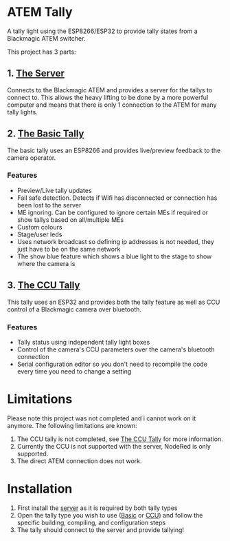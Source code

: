 # ATEM Tally
A tally light using the ESP8266/ESP32 to provide tally states from a Blackmagic ATEM switcher.

This project has 3 parts:
## 1. [The Server](https://github.com/Kardinia-Church/Blackmagic-ATEM-Tally/tree/main/server)
Connects to the Blackmagic ATEM and provides a server for the tallys to connect to. This allows the heavy lifting to be done by a more powerful computer and means that there is only 1 connection to the ATEM for many tally lights.
## 2. [The Basic Tally](https://github.com/Kardinia-Church/Blackmagic-ATEM-Tally/tree/main/tally)
The basic tally uses an ESP8266 and provides live/preview feedback to the camera operator.

### Features
* Preview/Live tally updates
* Fail safe detection. Detects if Wifi has disconnected or connection has been lost to the server
* ME ignoring. Can be configured to ignore certain MEs if required or show tallys based on all/multiple MEs
* Custom colours
* Stage/user leds
* Uses network broadcast so defining ip addresses is not needed, they just have to be on the same network
* The show blue feature which shows a blue light to the stage to show where the camera is


## 3. [The CCU Tally](https://github.com/Kardinia-Church/Blackmagic-ATEM-Tally/tree/main/CCUTally)
This tally uses an ESP32 and provides both the tally feature as well as CCU control of a Blackmagic camera over bluetooth.

### Features
* Tally status using independent tally light boxes
* Control of the camera's CCU parameters over the camera's bluetooth connection
* Serial configuration editor so you don't need to recompile the code every time you need to change a setting

# Limitations
Please note this project was not completed and i cannot work on it anymore. The following limitations are known:
1. The CCU tally is not completed, see [The CCU Tally](https://github.com/Kardinia-Church/Blackmagic-ATEM-Tally/tree/main/CCUTally) for more information.
1. Currently the CCU is not supported with the server, NodeRed is only supported.
2. The direct ATEM connection does not work.

# Installation
1. First install the [server](https://github.com/Kardinia-Church/Blackmagic-ATEM-Tally/tree/main/server) as it is required by both tally types
2. Open the tally type you wish to use ([Basic](https://github.com/Kardinia-Church/Blackmagic-ATEM-Tally/tree/main/tally) or [CCU](https://github.com/Kardinia-Church/Blackmagic-ATEM-Tally/tree/main/CCUTally)) and follow the specific building, compiling, and configuration steps
3. The tally should connect to the server and provide tallying!
